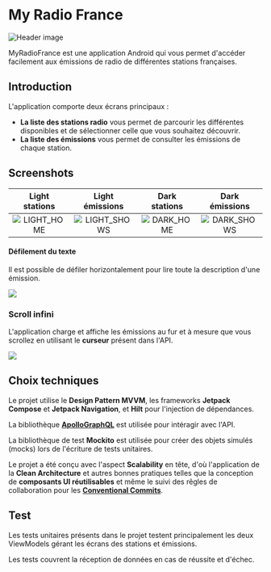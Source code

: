 # My Radio France
![Header image](../main/.github/banner.png?raw=true)

MyRadioFrance est une application Android qui vous permet d'accéder facilement aux émissions de radio de différentes stations françaises.

## Introduction
L'application comporte deux écrans principaux :
- **La liste des stations radio** vous permet de parcourir les différentes disponibles et de sélectionner celle que vous souhaitez découvrir.
- **La liste des émissions** vous permet de consulter les émissions de chaque station.

## Screenshots
| **Light stations** | **Light émissions** | **Dark stations** | **Dark émissions** |
| :------------: | :------------: | :------------: | :------------: |
| ![LIGHT_HOME](../main/.github/stations_light.png?raw=true) | ![LIGHT_SHOWS](../main/.github/shows_light.png?raw=true) | ![DARK_HOME](../main/.github/stations_dark.png?raw=true) | ![DARK_SHOWS](../main/.github/shows_dark.png?raw=true) |

#### Défilement du texte
Il est possible de défiler horizontalement pour lire toute la description d'une émission.

![](../main/.github/text_marquee.gif?raw=true)

### Scroll infini
L'application charge et affiche les émissions au fur et à mesure que vous scrollez en utilisant le **curseur** présent dans l'API.

![](../main/.github/infinite_scroll.gif?raw=true)

## Choix techniques
Le projet utilise le **Design Pattern MVVM**, les frameworks **Jetpack Compose** et **Jetpack Navigation**, et **Hilt** pour l'injection de dépendances.

La bibliothèque [**ApolloGraphQL**](https://www.apollographql.com/) est utilisée pour intéragir avec l'API.

La bibliothèque de test **Mockito** est utilisée pour créer des objets simulés (mocks) lors de l'écriture de tests unitaires.

Le projet a été conçu avec l'aspect **Scalability** en tête, d'où l'application de la **Clean Architecture** et autres bonnes pratiques telles que la conception de **composants UI réutilisables** et même le suivi des rêgles de collaboration pour les [**Conventional Commits**](https://www.conventionalcommits.org/).

## Test
Les tests unitaires présents dans le projet testent principalement les deux ViewModels gérant les écrans des stations et émissions.

Les tests couvrent la réception de données en cas de réussite et d'échec.
